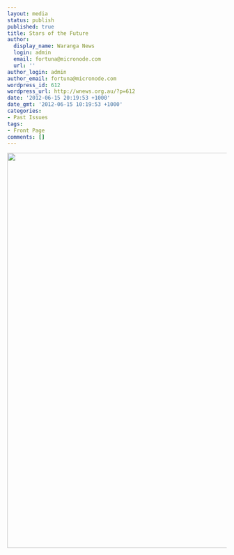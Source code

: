 ```yaml
---
layout: media
status: publish
published: true
title: Stars of the Future
author:
  display_name: Waranga News
  login: admin
  email: fortuna@micronode.com
  url: ''
author_login: admin
author_email: fortuna@micronode.com
wordpress_id: 612
wordpress_url: http://wnews.org.au/?p=612
date: '2012-06-15 20:19:53 +1000'
date_gmt: '2012-06-15 10:19:53 +1000'
categories:
- Past Issues
tags:
- Front Page
comments: []
---
```


<a href="{{ site.url }}/images/2012/06/frontpage-20120614.pdf"><img class="alignnone size-full wp-image-610" title="Front Page - June 14, 2012" src="{{ site.url }}/images/2012/06/frontpage-20120614.png" alt="" width="624" height="907" /></a>
